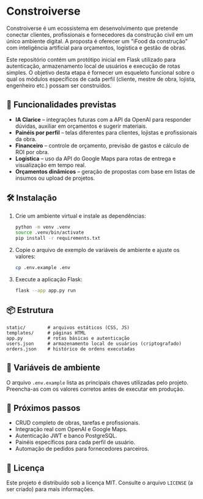 # Constroiverse

Constroiverse é um ecossistema em desenvolvimento que pretende conectar
clientes, profissionais e fornecedores da construção civil em um único
ambiente digital. A proposta é oferecer um "iFood da construção" com
inteligência artificial para orçamentos, logística e gestão de obras.

Este repositório contém um protótipo inicial em Flask utilizado para
autenticação, armazenamento local de usuários e execução de rotas
simples. O objetivo desta etapa é fornecer um esqueleto funcional sobre
o qual os módulos específicos de cada perfil (cliente, mestre de obra,
lojista, engenheiro etc.) possam ser construídos.

## 🚀 Funcionalidades previstas

- **IA Clarice** – integrações futuras com a API da OpenAI para
  responder dúvidas, auxiliar em orçamentos e sugerir materiais.
- **Painéis por perfil** – telas diferentes para clientes, lojistas e
  profissionais da obra.
- **Financeiro** – controle de orçamento, previsão de gastos e cálculo
  de ROI por obra.
- **Logística** – uso da API do Google Maps para rotas de entrega e
  visualização em tempo real.
- **Orçamentos dinâmicos** – geração de propostas com base em listas de
  insumos ou upload de projetos.

## 🛠 Instalação

1. Crie um ambiente virtual e instale as dependências:

   ```bash
   python -m venv .venv
   source .venv/bin/activate
   pip install -r requirements.txt
   ```

2. Copie o arquivo de exemplo de variáveis de ambiente e ajuste os
   valores:

   ```bash
   cp .env.example .env
   ```

3. Execute a aplicação Flask:

   ```bash
   flask --app app.py run
   ```

## 📦 Estrutura

```
static/        # arquivos estáticos (CSS, JS)
templates/     # páginas HTML
app.py         # rotas básicas e autenticação
users.json     # armazenamento local de usuários (criptografado)
orders.json    # histórico de ordens executadas
```

## 🔑 Variáveis de ambiente

O arquivo `.env.example` lista as principais chaves utilizadas pelo
projeto. Preencha-as com os valores corretos antes de executar em
produção.

## 🔭 Próximos passos

- CRUD completo de obras, tarefas e profissionais.
- Integração real com OpenAI e Google Maps.
- Autenticação JWT e banco PostgreSQL.
- Painéis específicos para cada perfil de usuário.
- Automação de pedidos para fornecedores parceiros.

## 📝 Licença

Este projeto é distribuído sob a licença MIT. Consulte o arquivo
`LICENSE` (a ser criado) para mais informações.


